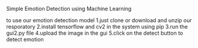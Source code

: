 Simple Emotion Detection using Machine Learning

to use our emotion detection model 
1.just clone or download and unzip our resporatory
2.install tensorflow and cv2 in the system using pip 
3.run the gui2.py file 
4.upload the image in the gui 
5.click on the detect button to detect emotion

